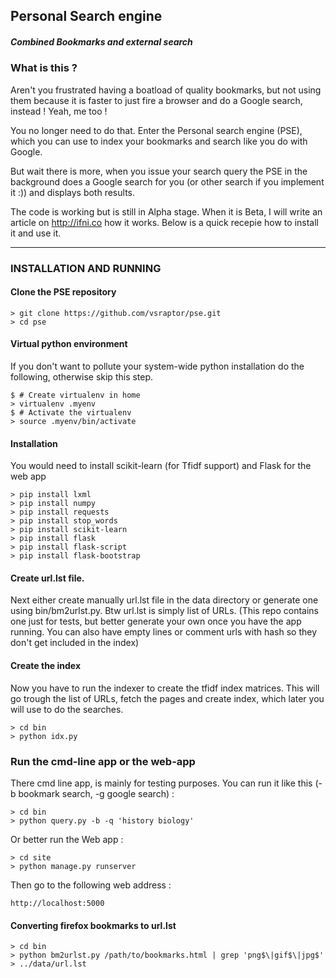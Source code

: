 ## Personal Search engine
##### Combined Bookmarks and external search

### What is this ?

Aren't you frustrated having a boatload of quality bookmarks, but not using them because it is faster to
just fire a browser and do a Google search, instead ! Yeah, me too !

You no longer need to do that. Enter the Personal search engine (PSE), which you can use to index your bookmarks and search like 
you do with Google.

But wait there is more, when you issue your search query the PSE in the background does a Google search for you (or other search if you implement it :))
and displays both results.

The code is working but is still in Alpha stage. When it is Beta, I will write an article on http://ifni.co how it works.
Below is a quick recepie how to install it and use it.

---

### INSTALLATION AND RUNNING

#### Clone the PSE repository

```
> git clone https://github.com/vsraptor/pse.git
> cd pse
```

#### Virtual python environment

If you don't want to pollute your system-wide python installation do the following, otherwise skip this step.

```
$ # Create virtualenv in home
> virtualenv .myenv
$ # Activate the virtualenv
> source .myenv/bin/activate
```

#### Installation

You would need to install scikit-learn (for Tfidf support) and Flask for the web app

```
> pip install lxml
> pip install numpy
> pip install requests
> pip install stop_words
> pip install scikit-learn
> pip install flask
> pip install flask-script
> pip install flask-bootstrap
```

#### Create url.lst file.

Next either create manually url.lst file in the data directory or generate one using bin/bm2urlst.py.
Btw url.lst is simply list of URLs. (This repo contains one just for tests, but better generate your own
once you have the app running. You can also have empty lines or comment urls with hash so they don't get included in the index)

#### Create the index

Now you have to run the indexer to create the tfidf index matrices.
This will go trough the list of URLs, fetch the pages and create index, which later
you will use to do the searches.

```
> cd bin
> python idx.py
```

### Run the cmd-line app or the web-app

There cmd line app, is mainly for testing purposes.
You can run it like this (-b bookmark search, -g google search) :

```
> cd bin
> python query.py -b -q 'history biology'
```

Or better run the Web app :

```
> cd site
> python manage.py runserver
```

Then go to the following web address :

```
http://localhost:5000
```


#### Converting firefox bookmarks to url.lst

```
> cd bin
> python bm2urlst.py /path/to/bookmarks.html | grep 'png$\|gif$\|jpg$' > ../data/url.lst
```
